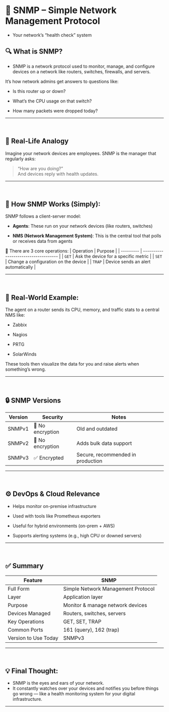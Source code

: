 # 📡 SNMP – Simple Network Management Protocol
- Your network’s “health check” system

## 🔍 What is SNMP?
- SNMP is a network protocol used to monitor, manage, and configure devices on a network like routers, switches, firewalls, and servers.

It’s how network admins get answers to questions like:

- Is this router up or down?

- What’s the CPU usage on that switch?

- How many packets were dropped today?

---

<br>

## 🧠 Real-Life Analogy
Imagine your network devices are employees.
SNMP is the manager that regularly asks:

> “How are you doing?” <br>
> And devices reply with health updates.

---

<br>

## 🧪 How SNMP Works (Simply):
SNMP follows a client-server model:

- **Agents**: These run on your network devices (like routers, switches)

- **NMS (Network Management System)**: This is the central tool that polls or receives data from agents

🧭 There are 3 core operations:
| Operation | Purpose                              |
| --------- | ------------------------------------ |
| `GET`     | Ask the device for a specific metric |
| `SET`     | Change a configuration on the device |
| `TRAP`    | Device sends an alert automatically  |

---

<br>

## 🧰 Real-World Example:
The agent on a router sends its CPU, memory, and traffic stats to a central NMS like:

- Zabbix

- Nagios

- PRTG

- SolarWinds

These tools then visualize the data for you and raise alerts when something’s wrong.

---

<br>

## 🔒 SNMP Versions
| Version | Security         | Notes                             |
| ------- | ---------------- | --------------------------------- |
| SNMPv1  | 🚫 No encryption | Old and outdated                  |
| SNMPv2  | 🚫 No encryption | Adds bulk data support            |
| SNMPv3  | ✅ Encrypted      | Secure, recommended in production |


---

<br>

## ⚙️ DevOps & Cloud Relevance
- Helps monitor on-premise infrastructure

- Used with tools like Prometheus exporters

- Useful for hybrid environments (on-prem + AWS)

- Supports alerting systems (e.g., high CPU or downed servers)

---

<br>

## ✅ Summary
| Feature              | SNMP                               |
| -------------------- | ---------------------------------- |
| Full Form            | Simple Network Management Protocol |
| Layer                | Application layer                  |
| Purpose              | Monitor & manage network devices   |
| Devices Managed      | Routers, switches, servers         |
| Key Operations       | GET, SET, TRAP                     |
| Common Ports         | 161 (query), 162 (trap)            |
| Version to Use Today | SNMPv3                             |

---

<br>

## 💡 Final Thought:
- SNMP is the eyes and ears of your network.
- It constantly watches over your devices and notifies you before things go wrong — like a health monitoring system for your digital infrastructure.

---